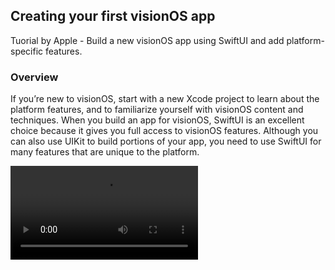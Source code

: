 ## Creating your first visionOS app
Tuorial by Apple - Build a new visionOS app using SwiftUI and add platform-specific features.

### Overview
If you’re new to visionOS, start with a new Xcode project to learn about the platform features, and to familiarize yourself with visionOS content and techniques. When you build an app for visionOS, SwiftUI is an excellent choice because it gives you full access to visionOS features. Although you can also use UIKit to build portions of your app, you need to use SwiftUI for many features that are unique to the platform.

<video src="https://docs-assets.developer.apple.com/published/40f2eeb392d88ba3d5475db92289a1e3/multiple-apps-overview.mp4">
